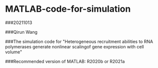 # MATLAB-code-for-simulation
###20211013 

###Qirun Wang

###The simulation code for "Heterogeneous recruitment abilities to RNA polymerases generate nonlinear scalingof gene expression with cell volume"

###Recommended version of MATLAB: R2020b or R2021a
